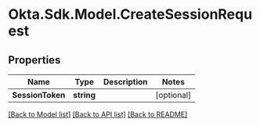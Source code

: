 # Okta.Sdk.Model.CreateSessionRequest
## Properties

Name | Type | Description | Notes
------------ | ------------- | ------------- | -------------
**SessionToken** | **string** |  | [optional] 

[[Back to Model list]](../README.md#documentation-for-models) [[Back to API list]](../README.md#documentation-for-api-endpoints) [[Back to README]](../README.md)

